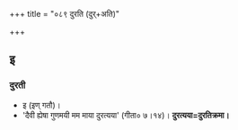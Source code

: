 +++
title = "०८९ दुरति (दुर्+अति)"

+++

## इ
### दुरती
- इ (इण् गतौ)।
- 'दैवी ह्येषा गुणमयी मम माया दुरत्यया' (गीता० ७।१४)। **दुरत्यया=दुरतिक्रमा।**
